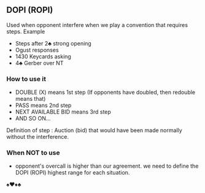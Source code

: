 ## DOPI (ROPI)

Used when opponent interfere when we play a convention that requires steps. Example

- Steps after 2♣ strong opening
- Ogust responses
- 1430 Keycards asking
- 4♣ Gerber over NT

### How to use it

- DOUBLE (X) means 1st step (If opponents have doubled, then redouble means that)
- PASS means 2nd step
- NEXT AVAILABLE BID means 3rd step
- AND SO ON...

Definition of step : Auction (bid) that would have been made normally without the interference.

### When NOT to use
- opponent's overcall is higher than our agreement. we need to define the DOPI (ROPI) highest range for each situation.

 ♠♥♦♣



